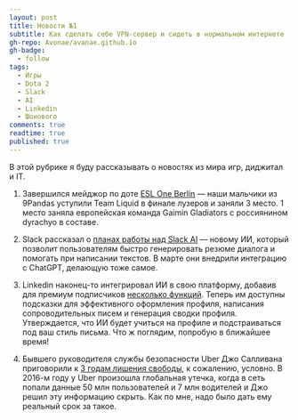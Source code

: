 ```yaml
---
layout: post
title: Новости №1
subtitle: Как сделать себе VPN-сервер и сидеть в нормальном интернете
gh-repo: Avonae/avanae.github.io
gh-badge:
  - follow
tags:
  - Игры
  - Dota 2
  - Slack
  - AI
  - Linkedin
  - Шонового
comments: true
readtime: true
published: true
---
```


В этой рубрике я буду рассказывать о новостях из мира игр, диджитал и IT.

1. Завершился мейджор по доте [ESL One Berlin](https://www.cybersport.ru/tags/dota-2/gladiators-obygrali-team-liquid-i-stali-chempionami-esl-one-berlin-major-2023 "Поздравляем!") — наши мальчики из 9Pandas уступили Team Liquid в финале лузеров и заняли 3 место. 1 место заняла европейская команда Gaimin Gladiators c россиянином dyrachyo в составе.

2. Slack рассказал о [планах работы над Slack AI](https://slack.com/blog/news/introducing-slack-gpt "Больше не придется думать, что написать незнакомому сотруднику") — новому ИИ, который позволит пользователям быстро генерировать резюме диалога и помогать при написании текстов. В марте они внедрили интеграцию с ChatGPT, делающую тоже самое. 

3. Linkedin наконец-то интегрировал ИИ в свою платформу, добавив для премиум подписчиков [несколько функций](https://www.linkedin.com/pulse/linkedin-launches-ai-powered-features-profile-optimization "Плоти деньги"). Теперь им доступны подсказки для эффективного оформления профиля, написания сопроводительных писем и генерация сводки профиля. 
Утверждается, что ИИ будет учиться на профиле и подстраиваться под ваш стиль письма. Что ж поглядим, попробую в ближайшее время!

4. Бывшего руководителя службы безопасности Uber Джо Салливана приговорили к [3 годам лишения свободы](https://www.bbc.com/news/technology-65497186 "Ибо нефиг скрывать такие вещи!"), к сожалению, условно. В 2016-м году у Uber произошла глобальная утечка, когда в сеть попали данные 50 млн пользователей и 7 млн водителей и Джо решил эту информацию скрыть. Как по мне,  надо было дать ему реальный срок за такое.
